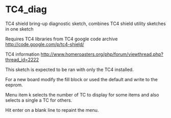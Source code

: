 TC4_diag
========

TC4 shield bring-up diagnostic sketch, combines TC4 shield utility sketches in one sketch

Requires TC4 libraries from TC4 google code archive 
http://code.google.com/p/tc4-shield/

TC4 information
http://www.homeroasters.org/php/forum/viewthread.php?thread_id=2222

This sketch is expected to be ran with only the TC4 installed.  

For a new board modify the fill block or used the default and write to the eeprom.

Menu item k selects the number of TC to display for some items and also selects a single a TC for others.

Hit enter on a blank line to repaint the menu.
